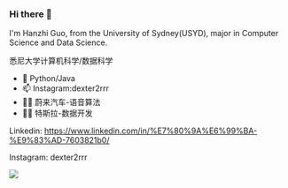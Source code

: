 ### Hi there 👋

I'm Hanzhi Guo, from the University of Sydney(USYD), major in Computer Science and Data Science. 

悉尼大学计算机科学/数据科学 



- 🌱 Python/Java
- 📫 Instagram:dexter2rrr 
- 👨‍🔬 蔚来汽车-语音算法
- 👨‍🔬 特斯拉-数据开发

Linkedin: https://www.linkedin.com/in/%E7%80%9A%E6%99%BA-%E9%83%AD-7603821b0/

Instagram: dexter2rrr

![](https://github-readme-stats.vercel.app/api?username=Gary0232)
